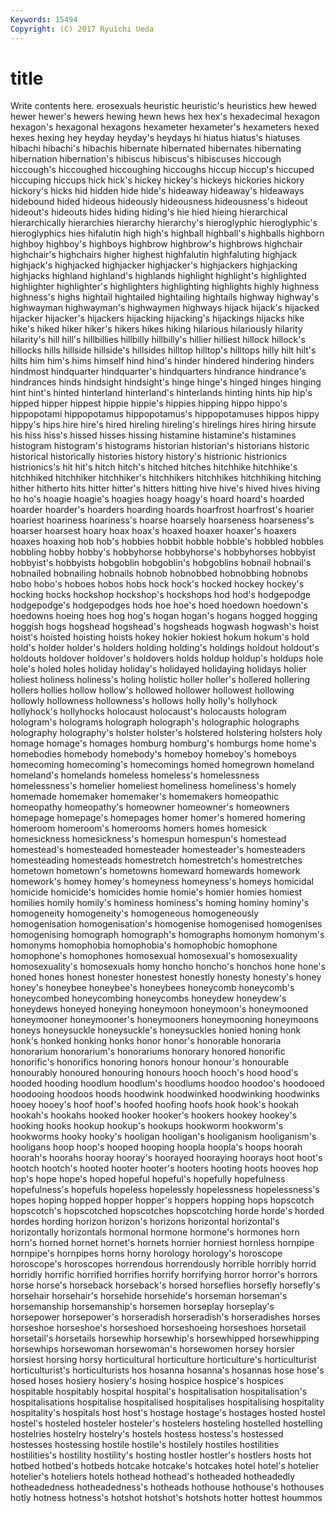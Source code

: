```yaml
---
Keywords: 15494 
Copyright: (C) 2017 Ryuichi Ueda
---
```


# title

Write contents here.
erosexuals
heuristic heuristic's heuristics hew hewed hewer hewer's hewers hewing hewn
hews hex hex's hexadecimal hexagon hexagon's hexagonal hexagons hexameter hexameter's
hexameters hexed hexes hexing hey heyday heyday's heydays hi hiatus
hiatus's hiatuses hibachi hibachi's hibachis hibernate hibernated hibernates hibernating hibernation
hibernation's hibiscus hibiscus's hibiscuses hiccough hiccough's hiccoughed hiccoughing hiccoughs hiccup
hiccup's hiccuped hiccuping hiccups hick hick's hickey hickey's hickeys hickories
hickory hickory's hicks hid hidden hide hide's hideaway hideaway's hideaways
hidebound hided hideous hideously hideousness hideousness's hideout hideout's hideouts hides
hiding hiding's hie hied hieing hierarchical hierarchically hierarchies hierarchy hierarchy's
hieroglyphic hieroglyphic's hieroglyphics hies hifalutin high high's highball highball's highballs
highborn highboy highboy's highboys highbrow highbrow's highbrows highchair highchair's highchairs
higher highest highfalutin highfaluting highjack highjack's highjacked highjacker highjacker's highjackers
highjacking highjacks highland highland's highlands highlight highlight's highlighted highlighter highlighter's
highlighters highlighting highlights highly highness highness's highs hightail hightailed hightailing
hightails highway highway's highwayman highwayman's highwaymen highways hijack hijack's hijacked
hijacker hijacker's hijackers hijacking hijacking's hijackings hijacks hike hike's hiked
hiker hiker's hikers hikes hiking hilarious hilariously hilarity hilarity's hill
hill's hillbillies hillbilly hillbilly's hillier hilliest hillock hillock's hillocks hills
hillside hillside's hillsides hilltop hilltop's hilltops hilly hilt hilt's hilts
him him's hims himself hind hind's hinder hindered hindering hinders
hindmost hindquarter hindquarter's hindquarters hindrance hindrance's hindrances hinds hindsight hindsight's
hinge hinge's hinged hinges hinging hint hint's hinted hinterland hinterland's
hinterlands hinting hints hip hip's hipped hipper hippest hippie hippie's
hippies hipping hippo hippo's hippopotami hippopotamus hippopotamus's hippopotamuses hippos hippy
hippy's hips hire hire's hired hireling hireling's hirelings hires hiring
hirsute his hiss hiss's hissed hisses hissing histamine histamine's histamines
histogram histogram's histograms historian historian's historians historic historical historically histories
history history's histrionic histrionics histrionics's hit hit's hitch hitch's hitched
hitches hitchhike hitchhike's hitchhiked hitchhiker hitchhiker's hitchhikers hitchhikes hitchhiking hitching
hither hitherto hits hitter hitter's hitters hitting hive hive's hived
hives hiving ho ho's hoagie hoagie's hoagies hoagy hoagy's hoard
hoard's hoarded hoarder hoarder's hoarders hoarding hoards hoarfrost hoarfrost's hoarier
hoariest hoariness hoariness's hoarse hoarsely hoarseness hoarseness's hoarser hoarsest hoary
hoax hoax's hoaxed hoaxer hoaxer's hoaxers hoaxes hoaxing hob hob's
hobbies hobbit hobble hobble's hobbled hobbles hobbling hobby hobby's hobbyhorse
hobbyhorse's hobbyhorses hobbyist hobbyist's hobbyists hobgoblin hobgoblin's hobgoblins hobnail hobnail's
hobnailed hobnailing hobnails hobnob hobnobbed hobnobbing hobnobs hobo hobo's hoboes
hobos hobs hock hock's hocked hockey hockey's hocking hocks hockshop
hockshop's hockshops hod hod's hodgepodge hodgepodge's hodgepodges hods hoe hoe's
hoed hoedown hoedown's hoedowns hoeing hoes hog hog's hogan hogan's
hogans hogged hogging hoggish hogs hogshead hogshead's hogsheads hogwash hogwash's
hoist hoist's hoisted hoisting hoists hokey hokier hokiest hokum hokum's
hold hold's holder holder's holders holding holding's holdings holdout holdout's
holdouts holdover holdover's holdovers holds holdup holdup's holdups hole hole's
holed holes holiday holiday's holidayed holidaying holidays holier holiest holiness
holiness's holing holistic holler holler's hollered hollering hollers hollies hollow
hollow's hollowed hollower hollowest hollowing hollowly hollowness hollowness's hollows holly
holly's hollyhock hollyhock's hollyhocks holocaust holocaust's holocausts hologram hologram's holograms
holograph holograph's holographic holographs holography holography's holster holster's holstered holstering
holsters holy homage homage's homages homburg homburg's homburgs home home's
homebodies homebody homebody's homeboy homeboy's homeboys homecoming homecoming's homecomings homed
homegrown homeland homeland's homelands homeless homeless's homelessness homelessness's homelier homeliest
homeliness homeliness's homely homemade homemaker homemaker's homemakers homeopathic homeopathy homeopathy's
homeowner homeowner's homeowners homepage homepage's homepages homer homer's homered homering
homeroom homeroom's homerooms homers homes homesick homesickness homesickness's homespun homespun's
homestead homestead's homesteaded homesteader homesteader's homesteaders homesteading homesteads homestretch homestretch's
homestretches hometown hometown's hometowns homeward homewards homework homework's homey homey's
homeyness homeyness's homeys homicidal homicide homicide's homicides homie homie's homier
homies homiest homilies homily homily's hominess hominess's homing hominy hominy's
homogeneity homogeneity's homogeneous homogeneously homogenisation homogenisation's homogenise homogenised homogenises homogenising
homograph homograph's homographs homonym homonym's homonyms homophobia homophobia's homophobic homophone
homophone's homophones homosexual homosexual's homosexuality homosexuality's homosexuals homy honcho honcho's
honchos hone hone's honed hones honest honester honestest honestly honesty
honesty's honey honey's honeybee honeybee's honeybees honeycomb honeycomb's honeycombed honeycombing
honeycombs honeydew honeydew's honeydews honeyed honeying honeymoon honeymoon's honeymooned honeymooner
honeymooner's honeymooners honeymooning honeymoons honeys honeysuckle honeysuckle's honeysuckles honied honing
honk honk's honked honking honks honor honor's honorable honoraria honorarium
honorarium's honorariums honorary honored honorific honorific's honorifics honoring honors honour
honour's honourable honourably honoured honouring honours hooch hooch's hood hood's
hooded hooding hoodlum hoodlum's hoodlums hoodoo hoodoo's hoodooed hoodooing hoodoos
hoods hoodwink hoodwinked hoodwinking hoodwinks hooey hooey's hoof hoof's hoofed
hoofing hoofs hook hook's hookah hookah's hookahs hooked hooker hooker's
hookers hookey hookey's hooking hooks hookup hookup's hookups hookworm hookworm's
hookworms hooky hooky's hooligan hooligan's hooliganism hooliganism's hooligans hoop hoop's
hooped hooping hoopla hoopla's hoops hoorah hoorah's hoorahs hooray hooray's
hoorayed hooraying hoorays hoot hoot's hootch hootch's hooted hooter hooter's
hooters hooting hoots hooves hop hop's hope hope's hoped hopeful
hopeful's hopefully hopefulness hopefulness's hopefuls hopeless hopelessly hopelessness hopelessness's hopes
hoping hopped hopper hopper's hoppers hopping hops hopscotch hopscotch's hopscotched
hopscotches hopscotching horde horde's horded hordes hording horizon horizon's horizons
horizontal horizontal's horizontally horizontals hormonal hormone hormone's hormones horn horn's
horned hornet hornet's hornets hornier horniest hornless hornpipe hornpipe's hornpipes
horns horny horology horology's horoscope horoscope's horoscopes horrendous horrendously horrible
horribly horrid horridly horrific horrified horrifies horrify horrifying horror horror's
horrors horse horse's horseback horseback's horsed horseflies horsefly horsefly's horsehair
horsehair's horsehide horsehide's horseman horseman's horsemanship horsemanship's horsemen horseplay horseplay's
horsepower horsepower's horseradish horseradish's horseradishes horses horseshoe horseshoe's horseshoed horseshoeing
horseshoes horsetail horsetail's horsetails horsewhip horsewhip's horsewhipped horsewhipping horsewhips horsewoman
horsewoman's horsewomen horsey horsier horsiest horsing horsy horticultural horticulture horticulture's
horticulturist horticulturist's horticulturists hos hosanna hosanna's hosannas hose hose's hosed
hoses hosiery hosiery's hosing hospice hospice's hospices hospitable hospitably hospital
hospital's hospitalisation hospitalisation's hospitalisations hospitalise hospitalised hospitalises hospitalising hospitality hospitality's
hospitals host host's hostage hostage's hostages hosted hostel hostel's hosteled
hosteler hosteler's hostelers hosteling hostelled hostelling hostelries hostelry hostelry's hostels
hostess hostess's hostessed hostesses hostessing hostile hostile's hostilely hostiles hostilities
hostilities's hostility hostility's hosting hostler hostler's hostlers hosts hot hotbed
hotbed's hotbeds hotcake hotcake's hotcakes hotel hotel's hotelier hotelier's hoteliers
hotels hothead hothead's hotheaded hotheadedly hotheadedness hotheadedness's hotheads hothouse hothouse's
hothouses hotly hotness hotness's hotshot hotshot's hotshots hotter hottest hoummos

